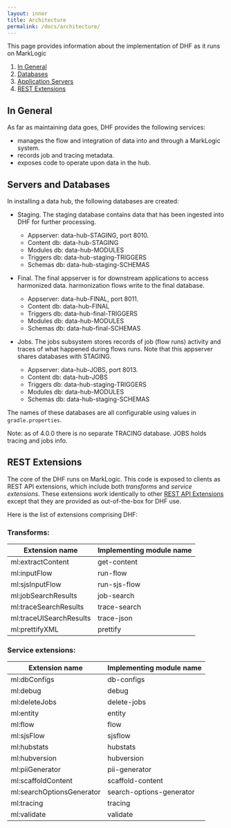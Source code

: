 ```yaml
---
layout: inner
title: Architecture
permalink: /docs/architecture/
---
```


This page provides information about the implementation of DHF as it runs on MarkLogic

1. [In General](#in-general)
1. [Databases](#databases)
1. [Application Servers](#appservers)
1. [REST Extensions](#rest-extensions)

## In General

As far as maintaining data goes, DHF provides the following services:

* manages the flow and integration of data into and through a MarkLogic system.
* records job and tracing metadata.
* exposes code to operate upon data in the hub.

## Servers and Databases

In installing a data hub, the following databases are created:

* Staging.  The staging database contains data that has been ingested into DHF for further processing.
  * Appserver:   data-hub-STAGING, port 8010.
  * Content db:  data-hub-STAGING
  * Modules db:  data-hub-MODULES
  * Triggers db: data-hub-staging-TRIGGERS
  * Schemas db:  data-hub-staging-SCHEMAS

* Final.  The final appserver is for downstream applications to access harmonized data.  harmonization flows write to the final database.

  * Appserver:   data-hub-FINAL, port 8011.
  * Content db:  data-hub-FINAL
  * Triggers db: data-hub-final-TRIGGERS
  * Modules db:  data-hub-MODULES
  * Schemas db:  data-hub-final-SCHEMAS

* Jobs.  The jobs subsystem stores records of job  (flow runs) activity and traces of what happened during flows runs.  Note that this appserver shares databases with STAGING.
  * Appserver:   data-hub-JOBS, port 8013.
  * Content db:  data-hub-JOBS
  * Triggers db: data-hub-staging-TRIGGERS
  * Modules db:  data-hub-MODULES
  * Schemas db:  data-hub-staging-SCHEMAS

The names of these databases are all configurable using values in `gradle.properties`.

Note: as of 4.0.0 there is no separate TRACING database.  JOBS holds tracing and jobs info.

## REST Extensions

The core of the DHF runs on MarkLogic.  This code is exposed to clients as REST API
extensions, which include both *transforms* and *service extensions*.  These extensions
work identically to other [REST API Extensions](https://docs.marklogic.com/guide/rest-dev/extensions) except that they are provided as out-of-the-box for DHF use.

Here is the list of extensions comprising DHF:

### Transforms:


| Extension name            | Implementing module name |
| --------------------------|--------------------------|
| ml:extractContent         | get-content |
| ml:inputFlow              | run-flow |
| ml:sjsInputFlow           | run-sjs-flow |
| ml:jobSearchResults       | job-search |
| ml:traceSearchResults     | trace-search |
| ml:traceUISearchResults   | trace-json |
| ml:prettifyXML            | prettify |


### Service extensions:


| Extension name            | Implementing module name |
|---------------------------|--------------------------|
| ml:dbConfigs              | db-configs |
| ml:debug                  | debug |
| ml:deleteJobs             | delete-jobs |
| ml:entity                 | entity |
| ml:flow                   | flow |
| ml:sjsFlow                | sjsflow |
| ml:hubstats               | hubstats |
| ml:hubversion             | hubversion |
| ml:piiGenerator           | pii-generator |
| ml:scaffoldContent        | scaffold-content |
| ml:searchOptionsGenerator | search-options-generator |
| ml:tracing                | tracing |
| ml:validate               | validate |

